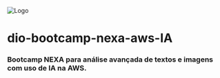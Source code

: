![Logo](https://assets.dio.me/du0Spkt-IeoOWQchJlB9Gm36C_t_qWt4JUCRuaslMuw/f:webp/h:120/q:80/L3RyYWNrcy83MDc5YTgxNS1mMTY2LTQxZTAtYWMwYi02ZTAyMWJiNGQ2YTEucG5n)
# dio-bootcamp-nexa-aws-IA
### Bootcamp NEXA para análise avançada de textos e imagens com uso de IA na AWS.
